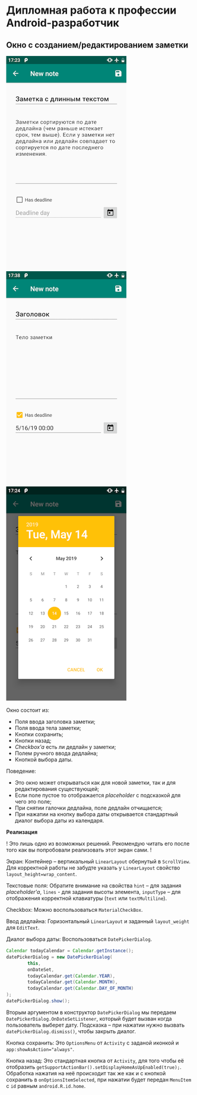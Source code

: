 # Дипломная работа к профессии Android-разработчик

## Окно с созданием/редактированием заметки

![enter pin](../images/note_edit.png)
![enter pin](../images/note_edit_with_deadline.png)
![enter pin](../images/note_choose_deadline.png)

Окно состоит из:
* Поля ввода заголовка заметки;
* Поля ввода тела заметки;
* Кнопки сохранить;
* Кнопки назад;
* _Checkbox'a_ есть ли дедлайн у заметки;
* Полем ручного ввода дедлайна;
* Кнопкой выбора даты.

Поведение:
* Это окно может открываться как для новой заметки, так и для редактирования существующей;
* Если поле пустое то отображается _placeholder_ с подсказкой для чего это поле;
* При снятии галочки дедлайна, поле дедлайн отчищается;
* При нажатии на кнопку выбора даты открывается стандартный диалог выбора даты из календаря.

**Реализация**

! Это лишь одно из возможных решений. Рекомендую читать его после того как вы попробовали реализовать этот экран сами. !

Экран:
Контейнер – вертикальный `LinearLayout` обернутый в `ScrollView`. Для корректной работы не забудте указать у `LinearLayout` свойство `layout_height=wrap_content`.

Текстовые поля:
Обратите внимание на свойства `hint` – для задания _placeholder'a_, `lines` - для задания высоты элемента, `inputType` – для отображения корректной клавиатуры (`text` или `textMultiline`).

Checkbox:
Можно воспользоваться `MaterialCheckBox`.

Ввод дедлайна:
Горизонтальный `LinearLayout` и заданный `layout_weight` для `EditText`.

Диалог выбора даты:
Воспользоваться `DatePickerDialog`.
```java
Calendar todayCalendar = Calendar.getInstance();
datePickerDialog = new DatePickerDialog(
        this,
        onDateSet,
        todayCalendar.get(Calendar.YEAR),
        todayCalendar.get(Calendar.MONTH),
        todayCalendar.get(Calendar.DAY_OF_MONTH)
);
datePickerDialog.show();
```
Вторым аргументом в конструктор `DatePickerDialog` мы передаем `DatePickerDialog.OnDateSetListener`, который будет вызван когда пользователь выберет дату. Подсказка – при нажатии нужно вызвать `datePickerDialog.dismiss()`, чтобы закрыть диалог.

Кнопка сохранить:
Это `OptionsMenu` от `Activity` с заданой иконкой и `app:showAsAction="always"`.

Кнопка назад:
Это стандартная кнопка от `Activity`, для того чтобы её отобразить `getSupportActionBar().setDisplayHomeAsUpEnabled(true);`. Обработка нажатия на неё происходит так же как и с кнопкой сохранить в `onOptionsItemSelected`, при нажатии будет передан `MenuItem` с `id` равным `android.R.id.home`.